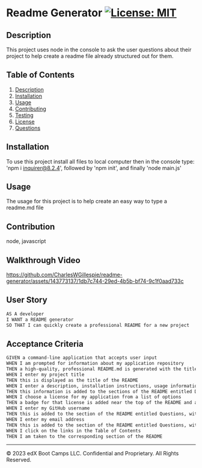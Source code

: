 # Readme Generator [![License: MIT](https://img.shields.io/badge/License-MIT-yellow.svg)](https://opensource.org/licenses/MIT)

## Description
  This project uses node in the console to ask the user questions about their project to help create a readme file already structured out for them.

## Table of Contents
1. [Description](#description)
2. [Installation](#installation)
3. [Usage](#usage)
4. [Contributing](#contributing)
5. [Testing](#testing)
6. [License](#license)
7. [Questions](#questions)

## Installation
To use this project install all files to local computer then in the console type: 'npm i inquirer@8.2.4', followed by 'npm init', and finally 'node main.js'

## Usage
The usage for this project is to help create an easy way to type a readme.md file

## Contribution
node, javascript


## Walkthrough Video 


https://github.com/CharlesWGillespie/readme-generator/assets/143773137/1db7c744-29ed-4b5b-bf74-9c1f0aad733c




## User Story

```md
AS A developer
I WANT a README generator
SO THAT I can quickly create a professional README for a new project
```

## Acceptance Criteria

```md
GIVEN a command-line application that accepts user input
WHEN I am prompted for information about my application repository
THEN a high-quality, professional README.md is generated with the title of my project and sections entitled Description, Table of Contents, Installation, Usage, License, Contributing, Tests, and Questions
WHEN I enter my project title
THEN this is displayed as the title of the README
WHEN I enter a description, installation instructions, usage information, contribution guidelines, and test instructions
THEN this information is added to the sections of the README entitled Description, Installation, Usage, Contributing, and Tests
WHEN I choose a license for my application from a list of options
THEN a badge for that license is added near the top of the README and a notice is added to the section of the README entitled License that explains which license the application is covered under
WHEN I enter my GitHub username
THEN this is added to the section of the README entitled Questions, with a link to my GitHub profile
WHEN I enter my email address
THEN this is added to the section of the README entitled Questions, with instructions on how to reach me with additional questions
WHEN I click on the links in the Table of Contents
THEN I am taken to the corresponding section of the README
```


---

© 2023 edX Boot Camps LLC. Confidential and Proprietary. All Rights Reserved.
